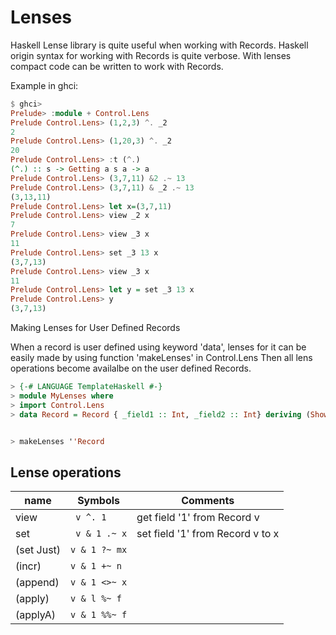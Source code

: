 Lenses
=======

Haskell Lense library is quite useful when working with Records.
Haskell origin syntax for working with Records is quite verbose.
With lenses compact code can be written to work with Records.


Example in ghci:
``` Haskell
$ ghci>
Prelude> :module + Control.Lens
Prelude Control.Lens> (1,2,3) ^. _2
2
Prelude Control.Lens> (1,20,3) ^. _2
20
Prelude Control.Lens> :t (^.)
(^.) :: s -> Getting a s a -> a
Prelude Control.Lens> (3,7,11) &2 .~ 13
Prelude Control.Lens> (3,7,11) & _2 .~ 13
(3,13,11)
Prelude Control.Lens> let x=(3,7,11)
Prelude Control.Lens> view _2 x
7
Prelude Control.Lens> view _3 x
11
Prelude Control.Lens> set _3 13 x
(3,7,13)
Prelude Control.Lens> view _3 x
11
Prelude Control.Lens> let y = set _3 13 x
Prelude Control.Lens> y
(3,7,13)
```

Making Lenses for User Defined Records

When a record is user defined using keyword 'data', lenses for it can be easily made by using function 'makeLenses' in Control.Lens
Then all lens operations become availalbe on the user defined Records. 
```Haskell
> {-# LANGUAGE TemplateHaskell #-}
> module MyLenses where
> import Control.Lens
> data Record = Record { _field1 :: Int, _field2 :: Int} deriving (Show)


> makeLenses ''Record
```
Lense operations
-----------------

|name     | Symbols		| Comments		|
|---------|---------------------|-----------------------|
| view    | ` v ^. 1` 		| get field '1' from Record v|
| set     | ` v & 1 .~ x`	| set field '1' from Record v to x|
| (set Just)| `v & 1 ?~ mx`||
|(incr)| `v & 1 +~ n`||
|(append)| `v & 1 <>~ x`||
|(apply)| `v & l %~ f`||
|(applyA)| `v & 1 %%~ f`||
  
